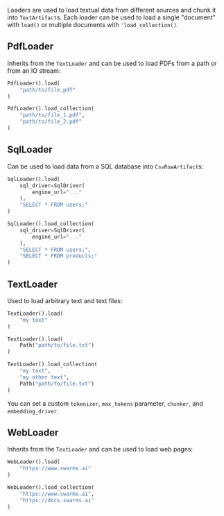 Loaders are used to load textual data from different sources and chunk it into `TextArtifact`s. Each loader can be used to load a single "document" with `load()` or multiple documents with `'load_collection()`.

## PdfLoader

Inherits from the `TextLoader` and can be used to load PDFs from a path or from an IO stream:

```python
PdfLoader().load(
    "path/to/file.pdf"
)

PdfLoader().load_collection(
    "path/to/file_1.pdf",
    "path/to/file_2.pdf"
)
```

## SqlLoader

Can be used to load data from a SQL database into `CsvRowArtifact`s:

```python
SqlLoader().load(
    sql_driver=SqlDriver(
        engine_url="..."
    ),
    "SELECT * FROM users;"
)

SqlLoader().load_collection(
    sql_driver=SqlDriver(
        engine_url="..."
    ),
    "SELECT * FROM users;",
    "SELECT * FROM products;"
)
```

## TextLoader

Used to load arbitrary text and text files:

```python
TextLoader().load(
    "my text"
)

TextLoader().load(
    Path("path/to/file.txt")
)

TextLoader().load_collection(
    "my text",
    "my other text",
    Path("path/to/file.txt")
)
```

You can set a custom `tokenizer`, `max_tokens` parameter, `chunker`, and `embedding_driver`.

## WebLoader

Inherits from the `TextLoader` and can be used to load web pages:

```python
WebLoader().load(
    "https://www.swarms.ai"
)

WebLoader().load_collection(
    "https://www.swarms.ai",
    "https://docs.swarms.ai"
)
```